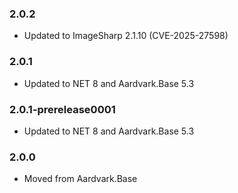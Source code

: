 ### 2.0.2
- Updated to ImageSharp 2.1.10 (CVE-2025-27598)

### 2.0.1
- Updated to NET 8 and Aardvark.Base 5.3

### 2.0.1-prerelease0001
- Updated to NET 8 and Aardvark.Base 5.3

### 2.0.0
- Moved from Aardvark.Base